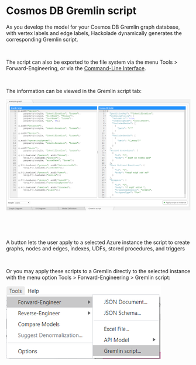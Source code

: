 # Cosmos DB Gremlin script

As you develop the model for your Cosmos DB Gremlin graph database, with vertex labels and edge labels, Hackolade dynamically generates the corresponding Gremlin script.

&nbsp;

The script can also be exported to the file system via the menu Tools \> Forward-Engineering, or via the [Command-Line Interface](<CommandLineInterface.md>).

&nbsp;

The information can be viewed in the Gremlin script tab:

![CosmosDB Gremlin script forward-engineering](<lib/CosmosDB%20Gremlin%20script%20forward-engineering.png>)

&nbsp;

&nbsp;

A button lets the user apply to a selected Azure instance the script to create graphs, nodes and edges, indexes, UDFs, stored procedures, and triggers

&nbsp;

Or you may apply these scripts to a Gremlin directly to the selected instance with the menu option Tools \> Forward-Engineering \> Gremlin script:

![Image](<lib/Cosmos%20DB%20Gremlin%20forward-engineering%20menu.png>)

&nbsp;

&nbsp;

